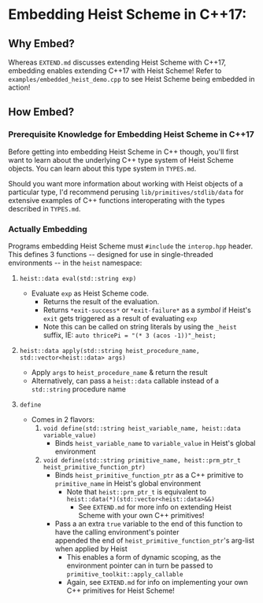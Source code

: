 # Embedding Heist Scheme in C++17:

## Why Embed?

Whereas `EXTEND.md` discusses extending Heist Scheme with C++17, embedding enables 
extending C++17 with Heist Scheme! Refer to `examples/embedded_heist_demo.cpp` to see
Heist Scheme being embedded in action!




## How Embed?

### Prerequisite Knowledge for Embedding Heist Scheme in C++17

Before getting into embedding Heist Scheme in C++ though, you'll first want to learn 
about the underlying C++ type system of Heist Scheme objects. You can learn about this 
type system in `TYPES.md`. 

Should you want more information about working with Heist objects of a particular type, 
I'd recommend perusing `lib/primitives/stdlib/data` for extensive examples of C++ 
functions interoperating with the types described in `TYPES.md`.


### Actually Embedding

Programs embedding Heist Scheme must `#include` the `interop.hpp` header. This defines 3
functions -- designed for use in single-threaded environments -- in the `heist` namespace:

1. `heist::data eval(std::string exp)`
   * Evaluate `exp` as Heist Scheme code.
     - Returns the result of the evaluation.
     - Returns `*exit-success*` or `*exit-failure*` as a _symbol_ if Heist's `exit` gets
       triggered as a result of evaluating `exp`
     - Note this can be called on string literals by using the `_heist` suffix, IE:
       `auto thricePi = "(* 3 (acos -1))"_heist;`

2. `heist::data apply(std::string heist_procedure_name, std::vector<heist::data> args)`
   * Apply `args` to `heist_procedure_name` & return the result
   * Alternatively, can pass a `heist::data` callable instead of a `std::string` procedure name

3. `define`
   * Comes in 2 flavors:
     1. `void define(std::string heist_variable_name, heist::data variable_value)`
        * Binds `heist_variable_name` to `variable_value` in Heist's global environment
     2. `void define(std::string primitive_name, heist::prm_ptr_t heist_primitive_function_ptr)`
        * Binds `heist_primitive_function_ptr` as a C++ primitive to `primitive_name` in Heist's
          global environment
          - Note that `heist::prm_ptr_t` is equivalent to `heist::data(*)(std::vector<heist::data>&&)`
            * See `EXTEND.md` for more info on extending Heist Scheme with your own C++ primitives!
        * Pass a an extra `true` variable to the end of this function to have the calling environment's pointer<br>
          appended the end of `heist_primitive_function_ptr`'s arg-list when applied by Heist
          - This enables a form of dynamic scoping, as the environment pointer can in turn be passed
            to `primitive_toolkit::apply_callable`
          - Again, see `EXTEND.md` for info on implementing your own C++ primitives for Heist Scheme!
